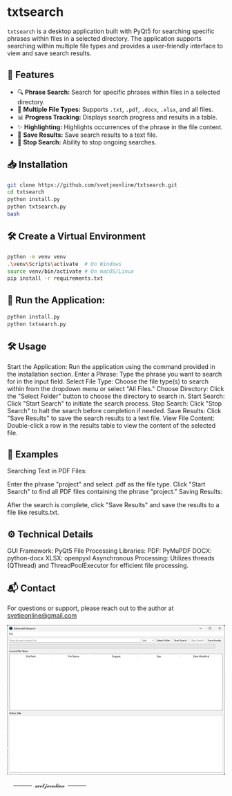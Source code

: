 # txtsearch

`txtsearch` is a desktop application built with PyQt5 for searching specific phrases within files in a selected directory. The application supports searching within multiple file types and provides a user-friendly interface to view and save search results.



## 🚀 Features

- 🔍 **Phrase Search:** Search for specific phrases within files in a selected directory.
- 📂 **Multiple File Types:** Supports `.txt`, `.pdf`, `.docx`, `.xlsx`, and all files.
- 📊 **Progress Tracking:** Displays search progress and results in a table.
- ✨ **Highlighting:** Highlights occurrences of the phrase in the file content.
- 💾 **Save Results:** Save search results to a text file.
- 🛑 **Stop Search:** Ability to stop ongoing searches.

## 📥 Installation






```bash
git clone https://github.com/svetjeonline/txtsearch.git
cd txtsearch
python install.py
python txtsearch.py
bash
```

## 🛠️ Create a Virtual Environment
```bash
python -m venv venv
.\venv\Scripts\activate  # On Windows
source venv/bin/activate # On macOS/Linux
pip install -r requirements.txt
```
## 🚀 Run the Application:
```bash
python install.py
python txtsearch.py
```
## 🛠️ Usage
Start the Application: Run the application using the command provided in the installation section.
Enter a Phrase: Type the phrase you want to search for in the input field.
Select File Type: Choose the file type(s) to search within from the dropdown menu or select "All Files."
Choose Directory: Click the "Select Folder" button to choose the directory to search in.
Start Search: Click "Start Search" to initiate the search process.
Stop Search: Click "Stop Search" to halt the search before completion if needed.
Save Results: Click "Save Results" to save the search results to a text file.
View File Content: Double-click a row in the results table to view the content of the selected file.
## 🎯 Examples
Searching Text in PDF Files:

Enter the phrase "project" and select .pdf as the file type.
Click "Start Search" to find all PDF files containing the phrase "project."
Saving Results:

After the search is complete, click "Save Results" and save the results to a file like results.txt.
## ⚙️ Technical Details
GUI Framework: PyQt5
File Processing Libraries:
PDF: PyMuPDF
DOCX: python-docx
XLSX: openpyxl
Asynchronous Processing: Utilizes threads (QThread) and ThreadPoolExecutor for efficient file processing.

## 📬 Contact
For questions or support, please reach out to the author at svetjeonline@gmail.com

![Application Screenshot](1.jpg)

      ────── 𝓼𝓿𝓮𝓽𝓳𝓮𝓸𝓷𝓵𝓲𝓷𝓮 ──────     
